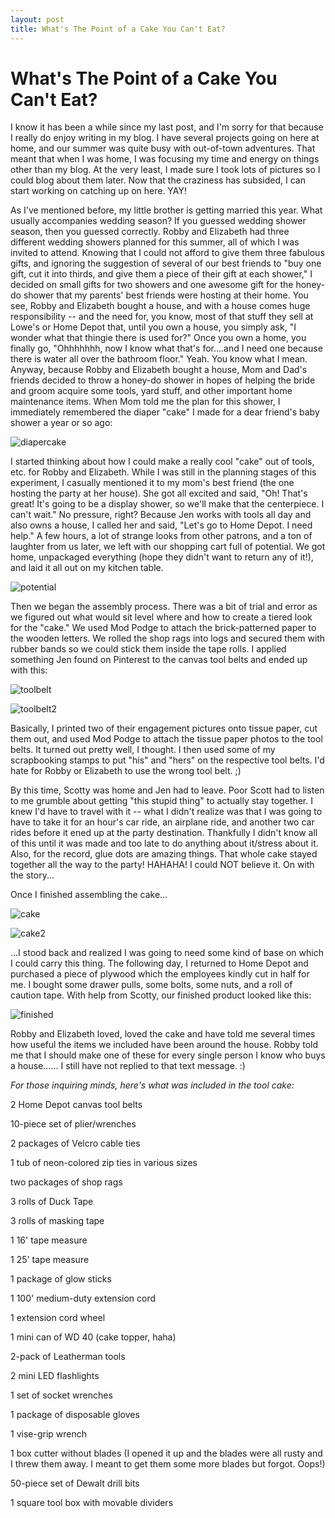 ```yaml
---
layout: post
title: What's The Point of a Cake You Can't Eat?
---
```


What's The Point of a Cake You Can't Eat?
===================
I know it has been a while since my last post, and I'm sorry for that because I really do enjoy writing in my blog. I have several projects going on here at home, and our summer was quite busy with out-of-town adventures. That meant that when I was home, I was
focusing my time and energy on things other than my blog. At the very least, I made sure I took lots of pictures so I could blog about them later. Now that the craziness has subsided, I can start working on 
catching up on here. YAY!

As I've mentioned before, my little brother is getting married this year. What usually accompanies wedding season? If you guessed wedding shower season, then you guessed correctly. Robby and Elizabeth had three different
wedding showers planned for this summer, all of which I was invited to attend. Knowing that I could not afford to give them three fabulous gifts, and ignoring the suggestion of several of our best friends to "buy one 
gift, cut it into thirds, and give them a piece of their gift at each shower," I decided on small gifts for two showers and one awesome gift for the honey-do shower that my parents' best friends were hosting at their
home. You see, Robby and Elizabeth bought a house, and with a house comes huge responsibility -- and the need for, you know, most of that stuff they sell at Lowe's or Home Depot that, until you own a house, you simply 
ask, "I wonder what that thingie there is used for?" Once you own a home, you finally go, "Ohhhhhhh, now I know what that's for....and I need one because there is water all over the bathroom floor." Yeah. You know 
what I mean. Anyway, because Robby and Elizabeth bought a house, Mom and Dad's friends decided to throw a honey-do shower in hopes of helping the bride and groom acquire some tools, yard stuff, and other important 
home maintenance items. When Mom told me the plan for this shower, I immediately remembered the diaper "cake" I made for a dear friend's baby shower a year or so ago:

![diapercake](http://i1230.photobucket.com/albums/ee481/ptkatz/Blog%20Pictures/IMG_0611.jpg)

I started thinking about how I could make a really cool "cake" out of tools, etc. for Robby and Elizabeth. While I was still in the planning stages of this experiment, I casually mentioned it to my mom's best friend
(the one hosting the party at her house). She got all excited and said, "Oh! That's great! It's going to be a display shower, so we'll make that the centerpiece. I can't wait." No pressure, right? Because Jen works with tools all 
day and also owns a house, I called her and said, "Let's go to Home Depot. I need help." A few hours, a lot of strange looks from other patrons, and a ton of laughter from us later, we left with our shopping cart full of potential.
We got home, unpackaged everything (hope they didn't want to return any of it!), and laid it all out on my kitchen table. 

![potential](http://i1230.photobucket.com/albums/ee481/ptkatz/Blog%20Pictures/IMG_2750.jpg)

Then we began the assembly process. There was a bit of trial and error as we figured out what would sit level where and how to create a tiered look for the "cake." We used Mod Podge to attach the brick-patterned paper to 
the wooden letters. We rolled the shop rags into logs and secured them with rubber bands so we could stick them inside the tape rolls. I applied something Jen found on Pinterest to the canvas tool belts and ended up with this:

![toolbelt](http://i1230.photobucket.com/albums/ee481/ptkatz/Blog%20Pictures/IMG_1288-1.jpg)

![toolbelt2](http://i1230.photobucket.com/albums/ee481/ptkatz/Blog%20Pictures/IMG_1289.jpg)

Basically, I printed two of their engagement pictures onto tissue paper, cut them out, and used Mod Podge to attach the tissue paper photos to the tool belts. It turned out pretty well, I thought. I then used some of my scrapbooking 
stamps to put "his" and "hers" on the respective tool belts. I'd hate for Robby or Elizabeth to use the wrong tool belt. ;)

By this time, Scotty was home and Jen had to leave. Poor Scott had to listen to me grumble about getting "this stupid thing" to actually stay together. I knew I'd have to travel with it -- what I didn't realize was that I was going 
to have to take it for an hour's car ride, an airplane ride, and another two car rides before it ened up at the party destination. Thankfully I didn't know all of this until it was made and too late to do anything about it/stress about it. Also, 
for the record, glue dots are amazing things. That whole cake stayed together all the way to the party! HAHAHA! I could NOT believe it. On with the story...

Once I finished assembling the cake...

![cake](http://i1230.photobucket.com/albums/ee481/ptkatz/Blog%20Pictures/IMG_2756.jpg)

![cake2](http://i1230.photobucket.com/albums/ee481/ptkatz/Blog%20Pictures/IMG_2762.jpg)

...I stood back and realized I was going to need some kind of base on which I could carry this thing. The following day, I returned to Home Depot and purchased a piece of plywood which the employees kindly cut in half for me. 
I bought some drawer pulls, some bolts, some nuts, and a roll of caution tape. With help from Scotty, our finished product looked like this:

![finished](http://i1230.photobucket.com/albums/ee481/ptkatz/Blog%20Pictures/IMG_1294.jpg)

Robby and Elizabeth loved, loved the cake and have told me several times how useful the items we included have been around the house. Robby told me that I should make one of these for every single person I know who buys a house......
I still have not replied to that text message. :)

*For those inquiring minds, here's what was included in the tool cake:*

2 Home Depot canvas tool belts

10-piece set of plier/wrenches

2 packages of Velcro cable ties

1 tub of neon-colored zip ties in various sizes

two packages of shop rags

3 rolls of Duck Tape

3 rolls of masking tape

1 16' tape measure

1 25' tape measure

1 package of glow sticks

1 100' medium-duty extension cord

1 extension cord wheel

1 mini can of WD 40 (cake topper, haha)

2-pack of Leatherman tools

2 mini LED flashlights

1 set of socket wrenches

1 package of disposable gloves

1 vise-grip wrench

1 box cutter without blades (I opened it up and the blades were all rusty and I threw them away. I meant to get them some more blades but forgot. Oops!)

50-piece set of Dewalt drill bits

1 square tool box with movable dividers

